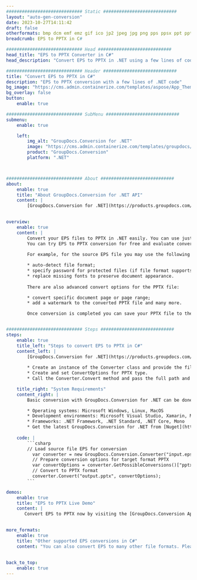 ```yaml
---
############################# Static ############################
layout: "auto-gen-conversion"
date: 2023-10-27T14:11:42
draft: false
otherformats: bmp dcm emf emz gif ico jp2 jpeg jpg png pps ppsx ppt pptx psb psd svg svgz tga tif tiff webp wmf wmz
breadcrumb: EPS to PPTX in C#

############################# Head ############################
head_title: "EPS to PPTX Converter in C#"
head_description: "Convert EPS to PPTX in .NET using a few lines of code. Use the GroupDocs Document Conversion API to convert over 160 file formats."

############################# Header ############################
title: "Convert EPS to PPTX in C#"
description: "EPS to PPTX conversion with a few lines of .NET code"
bg_image: "https://cms.admin.containerize.com/templates/aspose/App_Themes/V3/images/bg/header1.png"
bg_overlay: false
button:
    enable: true

############################# SubMenu ############################
submenu:
    enable: true

    left:
        img_alt: "GroupDocs.Conversion for .NET"
        image: "https://cms.admin.containerize.com/templates/groupdocs/images/product-logos/90x90-noborder/groupdocs-conversion-net.png"
        product: "GroupDocs.Conversion"
        platform: ".NET"



############################# About ############################
about:
    enable: true
    title: "About GroupDocs.Conversion for .NET API"
    content: |
        [GroupDocs.Conversion for .NET](https://products.groupdocs.com/conversion/net/) can be used to convert Microsoft Word, Excel, PowerPoint, PDF, Visio and other formats. GroupDocs.Conversion is a standalone API that is suitable for back-end and internal systems where high performance is required. It does not depend on any software such as Microsoft or Open Office.
    

overview:
    enable: true
    content: |
        Convert your EPS files to PPTX in .NET easily. You can use just a couple of C# code lines in any platform of your choice like - Windows, Linux, macOS.
        You can try EPS to PPTX conversion for free and evaluate conversion results quality.  Along with simple file conversion scenarios you can try more advanced options for loading source EPS file and for saving output PPTX result. 
        
        For example, for the source EPS file you may use the following load options:

        * auto-detect file format;
        * specify password for protected files (if file format supports it);
        * replace missing fonts to preserve document appearance.
        
        There are also advanced convert options for the PPTX file:

        * convert specific document page or page range;
        * add a watermark to the converted PPTX file and many more.

        Once conversion is completed you can save your PPTX file to the local file path or any third-party storage like FTP, Amazon S3, Google Drive, Dropbox etc. Please note - to convert EPS to PPTX there is no need for any additional software installed - like MS Office, Open Office, Adobe Acrobat Reader etc.


############################# Steps ############################
steps:
    enable: true
    title_left: "Steps to convert EPS to PPTX in C#"
    content_left: |
        [GroupDocs.Conversion for .NET](https://products.groupdocs.com/conversion/net/) makes it easy for developers to convert a EPS file to PPTX with a few lines of code.
        
        * Create an instance of the Converter class and provide the file EPS with the full path
        * Create and set ConvertOptions for PPTX type.
        * Call the Converter.Convert method and pass the full path and format (PPTX) as a parameter

    title_right: "System Requirements"
    content_right: |
        Basic conversion with GroupDocs.Conversion for .NET can be done in just a few simple steps. Our APIs are supported on all major platforms and operating systems. Before executing the code below, make sure you have the following prerequisites installed on your system.

        * Operating systems: Microsoft Windows, Linux, MacOS
        * Development environments: Microsoft Visual Studio, Xamarin, MonoDevelop
        * Frameworks: .NET Framework, .NET Standard, .NET Core, Mono
        * Get the latest GroupDocs.Conversion for .NET from [Nuget](https://www.nuget.org/packages/groupdocs.conversion)
         
    code: |
        ```csharp    
        // Load source file EPS for conversion
          var converter = new GroupDocs.Conversion.Converter("input.eps");
          // Prepare conversion options for target format PPTX
          var convertOptions = converter.GetPossibleConversions()["pptx"].ConvertOptions;
          // Convert to PPTX format
          converter.Convert("output.pptx", convertOptions);
        ```

demos:
    enable: true
    title: "EPS to PPTX Live Demo"
    content: |
       Convert EPS to PPTX now by visiting the [GroupDocs.Conversion App](https://products.groupdocs.app/conversion/family) website. Online demo has the following advantages
          

more_formats:
    enable: true
    title: "Other supported EPS conversions in C#"
    content: "You can also convert EPS to many other file formats. Please see the list below."
       
       
back_to_top:
    enable: true
---
```

